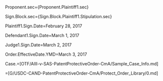 Proponent.sec={Proponent.Plaintiff1.sec}

Sign.Block.sec={Sign.Block.Plaintiff1.Stipulation.sec}

Plaintiff1.Sign.Date=February 28, 2017

Defendant1.Sign.Date=March 1, 2017

Judge1.Sign.Date=March 2, 2017

Order.EffectiveDate.YMD=March 3, 2017

Case.=[OTF/AIII-v-SAS-PatentProtectiveOrder-CmA/Sample_Case_Info.md]

=[G/USDC-CAND-PatentProtectiveOrder-CmA/Protect_Order_Library/0.md]